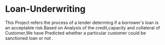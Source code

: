 # Loan-Underwriting
This Project refers the process of a lender determing if a borrower's loan is an acceptable risk.Based on Analysis of the credit,capacity and collateral of Customer,We have Predicted whether a particular customer could be sanctioned loan or not .
